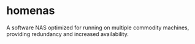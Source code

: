 # homenas
A software NAS optimized for running on multiple commodity machines, providing redundancy and increased availability.

